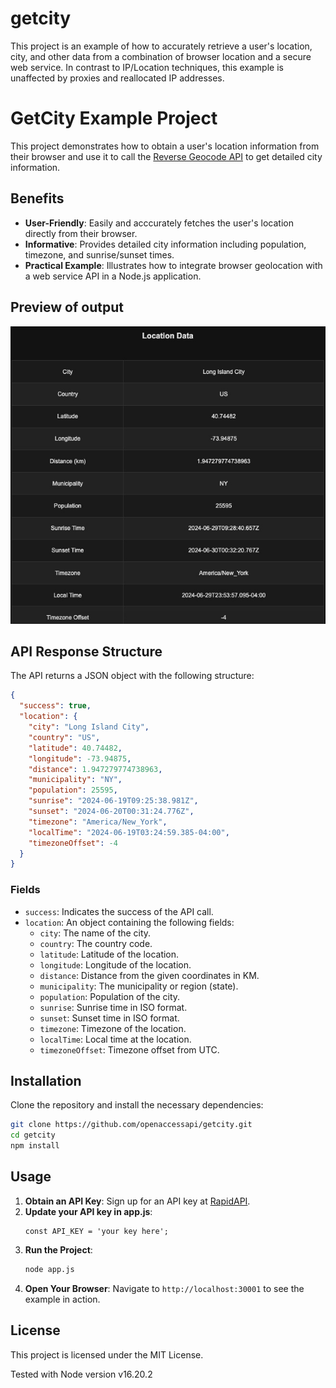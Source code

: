 # getcity
This project is an example of how to accurately retrieve a user's location, city, and other data from a combination of browser location and a secure web service. In contrast to IP/Location techniques, this example is unaffected by proxies and reallocated IP addresses.

# GetCity Example Project

This project demonstrates how to obtain a user's location information from their browser and use it to call the [Reverse Geocode API](https://rapidapi.com/openaccess/api/reverse-geocode1) to get detailed city information. 

## Benefits

- **User-Friendly**: Easily and acccurately fetches the user's location directly from their browser.
- **Informative**: Provides detailed city information including population, timezone, and sunrise/sunset times.
- **Practical Example**: Illustrates how to integrate browser geolocation with a web service API in a Node.js application.

## Preview of output
![Preview](screenshot.jpg "Preview of Data")

## API Response Structure

The API returns a JSON object with the following structure:

```json
{
  "success": true,
  "location": {
    "city": "Long Island City",
    "country": "US",
    "latitude": 40.74482,
    "longitude": -73.94875,
    "distance": 1.947279774738963,
    "municipality": "NY",
    "population": 25595,
    "sunrise": "2024-06-19T09:25:38.981Z",
    "sunset": "2024-06-20T00:31:24.776Z",
    "timezone": "America/New_York",
    "localTime": "2024-06-19T03:24:59.385-04:00",
    "timezoneOffset": -4
  }
}
```

### Fields

- `success`: Indicates the success of the API call.
- `location`: An object containing the following fields:
  - `city`: The name of the city.
  - `country`: The country code.
  - `latitude`: Latitude of the location.
  - `longitude`: Longitude of the location.
  - `distance`: Distance from the given coordinates in KM.
  - `municipality`: The municipality or region (state).
  - `population`: Population of the city.
  - `sunrise`: Sunrise time in ISO format.
  - `sunset`: Sunset time in ISO format.
  - `timezone`: Timezone of the location.
  - `localTime`: Local time at the location.
  - `timezoneOffset`: Timezone offset from UTC.

## Installation

Clone the repository and install the necessary dependencies:

```bash
git clone https://github.com/openaccessapi/getcity.git
cd getcity
npm install
```

## Usage

1. **Obtain an API Key**: Sign up for an API key at [RapidAPI](https://rapidapi.com/openaccess/api/reverse-geocode1).
2. **Update your API key in app.js**:
    ```
    const API_KEY = 'your key here';
    ```
3. **Run the Project**:
    ```bash
    node app.js
    ```
4. **Open Your Browser**: Navigate to `http://localhost:30001` to see the example in action.

## License

This project is licensed under the MIT License.

Tested with Node version v16.20.2
